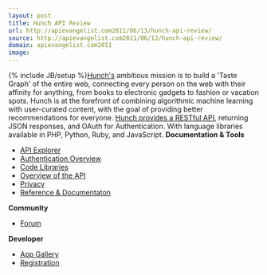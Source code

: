 ```yaml
---
layout: post
title: Hunch API Review
url: http://apievangelist.com2011/06/13/hunch-api-review/
source: http://apievangelist.com2011/06/13/hunch-api-review/
domain: apievangelist.com2011
image: 
---
```

{% include JB/setup %}<a title="Hunch" href="http://www.hunch.com">Hunch's</a> ambitious mission is to build a 'Taste Graph' of the entire web, connecting every person on the web with their affinity for anything, from books to electronic gadgets to fashion or vacation spots. Hunch is at the forefront of combining algorithmic machine learning with user-curated content, with the goal of providing better recommendations for everyone.
<a title="Hunch provides a RESTful API" href="http://hunch.com/developers/v1/">Hunch provides a RESTful API</a>, returning JSON responses, and OAuth for Authentication. With language libraries available in PHP, Python, Ruby, and JavaScript.
<strong>Documentation &amp; Tools</strong>
<ul>
     <li>
          <a href=".http://www.apievangelist.comecosystem-building-blocks-detail.php?Building_Block_ID=209" target="_blank">API Explorer</a>
     </li>
     <li>
          <a href=".http://www.apievangelist.comecosystem-building-blocks-detail.php?Building_Block_ID=178" target="_blank">Authentication Overview</a>
     </li>
     <li>
          <a href=".http://www.apievangelist.comecosystem-building-blocks-detail.php?Building_Block_ID=125" target="_blank">Code Libraries</a>
     </li>
     <li>
          <a href=".http://www.apievangelist.comecosystem-building-blocks-detail.php?Building_Block_ID=117" target="_blank">Overview of the API</a>
     </li>
     <li>
          <a href=".http://www.apievangelist.comecosystem-building-blocks-detail.php?Building_Block_ID=165" target="_blank">Privacy</a>
     </li>
     <li>
          <a href=".http://www.apievangelist.comecosystem-building-blocks-detail.php?Building_Block_ID=120" target="_blank">Reference &amp; Documentaton</a>
     </li>
</ul><strong>Community</strong>
<ul>
     <li>
          <a href=".http://www.apievangelist.comecosystem-building-blocks-detail.php?Building_Block_ID=131" target="_blank">Forum</a>
     </li>
</ul><strong>Developer</strong>
<ul>
     <li>
          <a href=".http://www.apievangelist.comecosystem-building-blocks-detail.php?Building_Block_ID=180" target="_blank">App Gallery</a>
     </li>
     <li>
          <a href="../../ecosystem-building-blocks-detail.php?Building_Block_ID=198" target="_blank">Registration</a>
     </li>
</ul>
